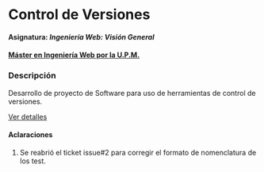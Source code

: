 # Control de Versiones
#### Asignatura: *Ingeniería Web: Visión General*
#### [Máster en Ingeniería Web por la U.P.M.](http://miw.etsisi.upm.es)

### Descripción
Desarrollo de proyecto de Software para uso de herramientas de control de versiones.

[Ver detalles](https://github.com/jliriano/joel.liriano.SVC.miw.upm.es/wiki)

#### Aclaraciones
1. Se reabrió el ticket issue#2 para corregir el formato de nomenclatura de los test.
